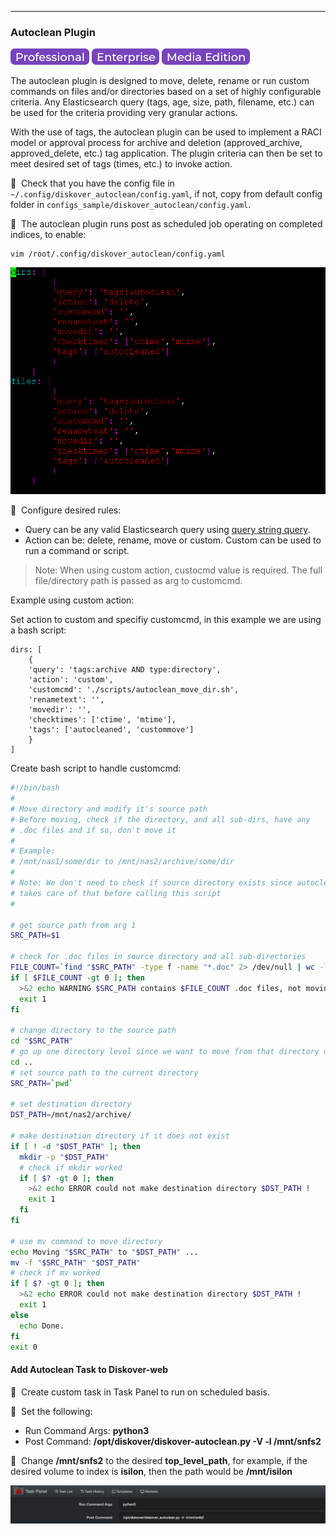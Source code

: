___
### Autoclean Plugin

![Image: Professional Edition Label](images/button_edition_professional.png)&nbsp;![Image: Enterprise Edition Label](images/button_edition_enterprise.png)&nbsp;![Image: AJA Diskover Media Edition Label](images/button_edition_media.png)

The autoclean plugin is designed to move, delete, rename or run custom commands on files and/or directories based on a set of highly configurable criteria. Any Elasticsearch query (tags, age, size, path, filename, etc.) can be used for the criteria providing very granular actions.

With the use of tags, the autoclean plugin can be used to implement a RACI model or approval process for archive and deletion (approved_archive, approved_delete, etc.) tag application. The plugin criteria can then be set to meet desired set of tags (times, etc.) to invoke action.

🔴 &nbsp;Check that you have the config file in `~/.config/diskover_autoclean/config.yaml`, if not, copy from default config folder in `configs_sample/diskover_autoclean/config.yaml`.

🔴 &nbsp;The autoclean plugin runs post as scheduled job operating on completed indices, to enable:
```
vim /root/.config/diskover_autoclean/config.yaml
```

![Image: Enabling Autoclean Plugin](images/image_plugins_autoclean_plugin_enabling_in_terminal.png)

🔴 &nbsp;Configure desired rules:
- Query can be any valid Elasticsearch query using [query string query](https://www.elastic.co/guide/en/elasticsearch/reference/current/query-dsl-query-string-query.html).
- Action can be: delete, rename, move or custom. Custom can be used to run a command or script.

> Note: When using custom action, custocmd value is required. The full file/directory path is passed as arg to customcmd.

Example using custom action:

Set action to custom and specifiy customcmd, in this example we are using a bash script:
```
dirs: [
    {
    'query': 'tags:archive AND type:directory',
    'action': 'custom',
    'customcmd': './scripts/autoclean_move_dir.sh',
    'renametext': '',
    'movedir': '',
    'checktimes': ['ctime', 'mtime'],
    'tags': ['autocleaned', 'custommove']
    }
]
```
Create bash script to handle customcmd:
```sh
#!/bin/bash
#
# Move directory and modify it's source path
# Before moving, check if the directory, and all sub-dirs, have any 
# .doc files and if so, don't move it
#
# Example:
# /mnt/nas1/some/dir to /mnt/nas2/archive/some/dir
#
# Note: We don't need to check if source directory exists since autoclean 
# takes care of that before calling this script
#

# get source path from arg 1
SRC_PATH=$1

# check for .doc files in source directory and all sub-directories
FILE_COUNT=`find "$SRC_PATH" -type f -name "*.doc" 2> /dev/null | wc -l`
if [ $FILE_COUNT -gt 0 ]; then
  >&2 echo WARNING $SRC_PATH contains $FILE_COUNT .doc files, not moving!
  exit 1
fi

# change directory to the source path
cd "$SRC_PATH"
# go up one directory level since we want to move from that directory depth
cd ..
# set source path to the current directory
SRC_PATH=`pwd`

# set destination directory
DST_PATH=/mnt/nas2/archive/

# make destination directory if it does not exist
if [ ! -d "$DST_PATH" ]; then
  mkdir -p "$DST_PATH"
  # check if mkdir worked
  if [ $? -gt 0 ]; then
    >&2 echo ERROR could not make destination directory $DST_PATH !
    exit 1
  fi
fi

# use mv command to move directory
echo Moving "$SRC_PATH" to "$DST_PATH" ...
mv -f "$SRC_PATH" "$DST_PATH"
# check if mv worked
if [ $? -gt 0 ]; then
  >&2 echo ERROR could not make destination directory $DST_PATH !
  exit 1
else
  echo Done.
fi
exit 0
```


#### Add Autoclean Task to Diskover-web

🔴 &nbsp;Create custom task in Task Panel to run on scheduled basis.

🔴 &nbsp;Set the following:
- Run Command Args: **python3**
- Post Command: **/opt/diskover/diskover-autoclean.py -V -l /mnt/snfs2**

🔴 &nbsp;Change **/mnt/snfs2** to the desired **top_level_path**, for example, if the desired volume to index is **isilon**, then the path would be **/mnt/isilon**

![Image: Autoclean Plugin Scheduling](images/image_plugins_autoclean_scheduling_in_task_panel.png)
